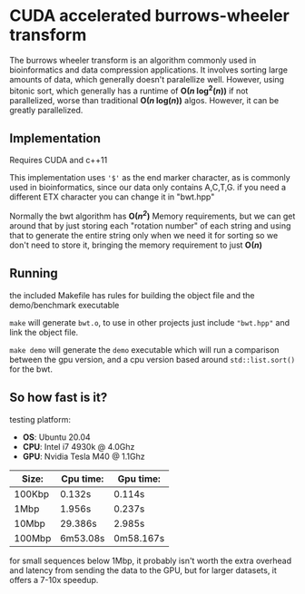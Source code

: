 # CUDA accelerated burrows-wheeler transform
The burrows wheeler transform is an algorithm commonly used in bioinformatics and data compression applications.
It involves sorting large amounts of data, which generally doesn't paralellize well.
However, using bitonic sort, which generally has a runtime of **O(*n* log<sup>2</sup>(*n*))** if not parallelized, worse than traditional **O(*n* log(*n*))** algos. However, it can be greatly parallelized.

## Implementation
Requires CUDA and c++11

This implementation uses `'$'` as the end marker character, as is commonly used in bioinformatics, since our data only contains A,C,T,G. if you need a different ETX character you can change it in "bwt.hpp"

Normally the bwt algorithm has **O(*n<sup>2</sup>*)** Memory requirements, but we can get around that by just storing each "rotation number" of each string and using that to generate the entire string only when we need it for sorting so we don't need to store it, bringing the memory requirement to just **O(*n*)**

## Running
the included Makefile has rules for building the object file and the demo/benchmark executable

`make` will generate `bwt.o`, to use in other projects just include `"bwt.hpp"` and link the object file.

`make demo` will generate the `demo` executable which will run a comparison between the gpu version, and a cpu version based around `std::list.sort()` for the bwt.


## So how fast is it?
testing platform:
* **OS**: Ubuntu 20.04
* **CPU**: Intel i7 4930k @ 4.0Ghz
* **GPU**: Nvidia Tesla M40 @ 1.1Ghz

| Size:  | Cpu time:  |Gpu time:|
|---    |---        |---        |
|100Kbp |0.132s     | 0.114s    |
|1Mbp   |1.956s     | 0.237s    |
|10Mbp  |29.386s    | 2.985s    |
|100Mbp |6m53.08s   | 0m58.167s |

for small sequences below 1Mbp, it probably isn't worth the extra overhead and latency from sending the data to the GPU, but for larger datasets, it offers a 7-10x speedup.
